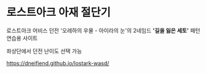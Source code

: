 # 로스트아크 아재 절단기
로스트아크 어비스 던전 '오레하의 우물 - 아이라의 눈'의 2네임드 **'길을 잃은 세토'** 패턴 연습용 사이트

좌상단에서 던전 난이도 선택 가능

https://dneifiend.github.io/lostark-wasd/
